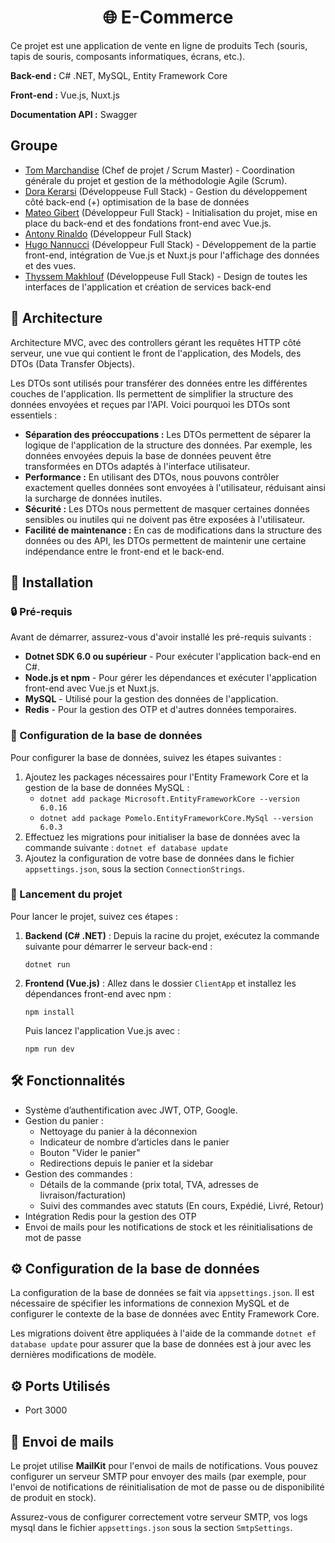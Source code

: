 <center><h1>🌐 E-Commerce</h1></center>

<p>Ce projet est une application de vente en ligne de produits Tech (souris, tapis de souris, composants informatiques, écrans, etc.).</p>

<p><b>Back-end :</b> C# .NET, MySQL, Entity Framework Core</p>
<p><b>Front-end :</b> Vue.js, Nuxt.js</p>
<p><b>Documentation API :</b> Swagger</p>

<h2>Groupe</h2>
<ul>
    <li><a href="https://github.com/tom-marchandise" target="_blank">Tom Marchandise</a> (Chef de projet / Scrum Master) - Coordination générale du projet et gestion de la méthodologie Agile (Scrum).</li>
    <li><a href="https://github.com/DdorAa12" target="_blank">Dora Kerarsi</a> (Développeuse Full Stack) - Gestion du développement côté back-end (+) optimisation de la base de données </li>
    <li><a href="https://github.com/ewaewa23" target="_blank">Mateo Gibert</a> (Développeur Full Stack) - Initialisation du projet, mise en place du back-end et des fondations front-end avec Vue.js.</li>
    <li><a href="https://github.com/antonyEpitec" target="_blank">Antony Rinaldo</a> (Développeur Full Stack)</li>
    <li><a href="https://github.com/HugoNannucci" target="_blank">Hugo Nannucci</a> (Développeur Full Stack) - Développement de la partie front-end, intégration de Vue.js et Nuxt.js pour l'affichage des données et des vues.</li>
    <li><a href="https://github.com/antonyEpitec" target="_blank">Thyssem Makhlouf</a> (Développeuse Full Stack) - Design de toutes les interfaces de l'application et création de services back-end</li>
</ul>

<h2>📂 Architecture</h2>
<p align="left">
    Architecture MVC, avec des controllers gérant les requêtes HTTP côté serveur, une vue qui contient le front de l'application, des Models, des DTOs (Data Transfer Objects).
</p>
<p align="left">
    Les DTOs sont utilisés pour transférer des données entre les différentes couches de l'application. Ils permettent de simplifier la structure des données envoyées et reçues par l'API. Voici pourquoi les DTOs sont essentiels :
    <ul>
        <li><b>Séparation des préoccupations :</b> Les DTOs permettent de séparer la logique de l'application de la structure des données. Par exemple, les données envoyées depuis la base de données peuvent être transformées en DTOs adaptés à l'interface utilisateur.</li>
        <li><b>Performance :</b> En utilisant des DTOs, nous pouvons contrôler exactement quelles données sont envoyées à l'utilisateur, réduisant ainsi la surcharge de données inutiles.</li>
        <li><b>Sécurité :</b> Les DTOs nous permettent de masquer certaines données sensibles ou inutiles qui ne doivent pas être exposées à l'utilisateur.</li>
        <li><b>Facilité de maintenance :</b> En cas de modifications dans la structure des données ou des API, les DTOs permettent de maintenir une certaine indépendance entre le front-end et le back-end.</li>
    </ul>
</p>

<h2>🚀 Installation</h2>

<h3>🔒 Pré-requis</h3>
<p>Avant de démarrer, assurez-vous d'avoir installé les pré-requis suivants :</p>
<ul>
    <li><b>Dotnet SDK 6.0 ou supérieur</b> - Pour exécuter l'application back-end en C#.</li>
    <li><b>Node.js et npm</b> - Pour gérer les dépendances et exécuter l'application front-end avec Vue.js et Nuxt.js.</li>
    <li><b>MySQL</b> - Utilisé pour la gestion des données de l'application.</li>
    <li><b>Redis</b> - Pour la gestion des OTP et d'autres données temporaires.</li>
</ul>

<h3>🔧 Configuration de la base de données</h3>
<p>Pour configurer la base de données, suivez les étapes suivantes :</p>
<ol>
    <li>Ajoutez les packages nécessaires pour l'Entity Framework Core et la gestion de la base de données MySQL :
        <ul>
            <li><code>dotnet add package Microsoft.EntityFrameworkCore --version 6.0.16</code></li>
            <li><code>dotnet add package Pomelo.EntityFrameworkCore.MySql --version 6.0.3</code></li>
        </ul>
    </li>
    <li>Effectuez les migrations pour initialiser la base de données avec la commande suivante :
        <code>dotnet ef database update</code>
    </li>
    <li>Ajoutez la configuration de votre base de données dans le fichier <code>appsettings.json</code>, sous la section <code>ConnectionStrings</code>.</li>
</ol>

<h3>🔧 Lancement du projet</h3>
<p>Pour lancer le projet, suivez ces étapes :</p>
<ol>
    <li><b>Backend (C# .NET)</b> : Depuis la racine du projet, exécutez la commande suivante pour démarrer le serveur back-end :
        <pre><code>dotnet run</code></pre>
    </li>
    <li><b>Frontend (Vue.js)</b> : Allez dans le dossier <code>ClientApp</code> et installez les dépendances front-end avec npm :
        <pre><code>npm install</code></pre>
        Puis lancez l'application Vue.js avec :
        <pre><code>npm run dev</code></pre>
    </li>
</ol>

<h2>🛠 Fonctionnalités</h2>
<ul>
    <li>Système d’authentification avec JWT, OTP, Google.</li>
    <li>Gestion du panier :
        <ul>
            <li>Nettoyage du panier à la déconnexion</li>
            <li>Indicateur de nombre d’articles dans le panier</li>
            <li>Bouton "Vider le panier"</li>
            <li>Redirections depuis le panier et la sidebar</li>
        </ul>
    </li>
    <li>Gestion des commandes :
        <ul>
            <li>Détails de la commande (prix total, TVA, adresses de livraison/facturation)</li>
            <li>Suivi des commandes avec statuts (En cours, Expédié, Livré, Retour)</li>
        </ul>
    </li>
    <li>Intégration Redis pour la gestion des OTP</li>
    <li>Envoi de mails pour les notifications de stock et les réinitialisations de mot de passe</li>
</ul>

<h2>⚙️ Configuration de la base de données</h2>
<p>La configuration de la base de données se fait via <code>appsettings.json</code>. Il est nécessaire de spécifier les informations de connexion MySQL et de configurer le contexte de la base de données avec Entity Framework Core.</p>
<p>Les migrations doivent être appliquées à l'aide de la commande <code>dotnet ef database update</code> pour assurer que la base de données est à jour avec les dernières modifications de modèle.</p>

<h2>⚙️ Ports Utilisés</h2>
<ul>
    <li>Port 3000</li>
</ul>

<h2>📧 Envoi de mails</h2>
<p>Le projet utilise <b>MailKit</b> pour l'envoi de mails de notifications. Vous pouvez configurer un serveur SMTP pour envoyer des mails (par exemple, pour l'envoi de notifications de réinitialisation de mot de passe ou de disponibilité de produit en stock).</p>
<p>Assurez-vous de configurer correctement votre serveur SMTP, vos logs mysql dans le fichier <code>appsettings.json</code> sous la section <code>SmtpSettings</code>.</p>
